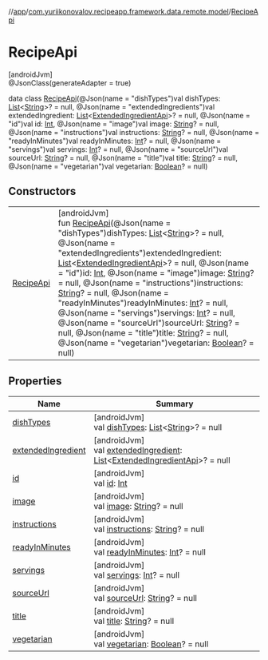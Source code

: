 //[app](../../../index.md)/[com.yuriikonovalov.recipeapp.framework.data.remote.model](../index.md)/[RecipeApi](index.md)

# RecipeApi

[androidJvm]\
@JsonClass(generateAdapter = true)

data class [RecipeApi](index.md)(@Json(name = &quot;dishTypes&quot;)val dishTypes: [List](https://kotlinlang.org/api/latest/jvm/stdlib/kotlin.collections/-list/index.html)&lt;[String](https://kotlinlang.org/api/latest/jvm/stdlib/kotlin/-string/index.html)&gt;? = null, @Json(name = &quot;extendedIngredients&quot;)val extendedIngredient: [List](https://kotlinlang.org/api/latest/jvm/stdlib/kotlin.collections/-list/index.html)&lt;[ExtendedIngredientApi](../-extended-ingredient-api/index.md)&gt;? = null, @Json(name = &quot;id&quot;)val id: [Int](https://kotlinlang.org/api/latest/jvm/stdlib/kotlin/-int/index.html), @Json(name = &quot;image&quot;)val image: [String](https://kotlinlang.org/api/latest/jvm/stdlib/kotlin/-string/index.html)? = null, @Json(name = &quot;instructions&quot;)val instructions: [String](https://kotlinlang.org/api/latest/jvm/stdlib/kotlin/-string/index.html)? = null, @Json(name = &quot;readyInMinutes&quot;)val readyInMinutes: [Int](https://kotlinlang.org/api/latest/jvm/stdlib/kotlin/-int/index.html)? = null, @Json(name = &quot;servings&quot;)val servings: [Int](https://kotlinlang.org/api/latest/jvm/stdlib/kotlin/-int/index.html)? = null, @Json(name = &quot;sourceUrl&quot;)val sourceUrl: [String](https://kotlinlang.org/api/latest/jvm/stdlib/kotlin/-string/index.html)? = null, @Json(name = &quot;title&quot;)val title: [String](https://kotlinlang.org/api/latest/jvm/stdlib/kotlin/-string/index.html)? = null, @Json(name = &quot;vegetarian&quot;)val vegetarian: [Boolean](https://kotlinlang.org/api/latest/jvm/stdlib/kotlin/-boolean/index.html)? = null)

## Constructors

| | |
|---|---|
| [RecipeApi](-recipe-api.md) | [androidJvm]<br>fun [RecipeApi](-recipe-api.md)(@Json(name = &quot;dishTypes&quot;)dishTypes: [List](https://kotlinlang.org/api/latest/jvm/stdlib/kotlin.collections/-list/index.html)&lt;[String](https://kotlinlang.org/api/latest/jvm/stdlib/kotlin/-string/index.html)&gt;? = null, @Json(name = &quot;extendedIngredients&quot;)extendedIngredient: [List](https://kotlinlang.org/api/latest/jvm/stdlib/kotlin.collections/-list/index.html)&lt;[ExtendedIngredientApi](../-extended-ingredient-api/index.md)&gt;? = null, @Json(name = &quot;id&quot;)id: [Int](https://kotlinlang.org/api/latest/jvm/stdlib/kotlin/-int/index.html), @Json(name = &quot;image&quot;)image: [String](https://kotlinlang.org/api/latest/jvm/stdlib/kotlin/-string/index.html)? = null, @Json(name = &quot;instructions&quot;)instructions: [String](https://kotlinlang.org/api/latest/jvm/stdlib/kotlin/-string/index.html)? = null, @Json(name = &quot;readyInMinutes&quot;)readyInMinutes: [Int](https://kotlinlang.org/api/latest/jvm/stdlib/kotlin/-int/index.html)? = null, @Json(name = &quot;servings&quot;)servings: [Int](https://kotlinlang.org/api/latest/jvm/stdlib/kotlin/-int/index.html)? = null, @Json(name = &quot;sourceUrl&quot;)sourceUrl: [String](https://kotlinlang.org/api/latest/jvm/stdlib/kotlin/-string/index.html)? = null, @Json(name = &quot;title&quot;)title: [String](https://kotlinlang.org/api/latest/jvm/stdlib/kotlin/-string/index.html)? = null, @Json(name = &quot;vegetarian&quot;)vegetarian: [Boolean](https://kotlinlang.org/api/latest/jvm/stdlib/kotlin/-boolean/index.html)? = null) |

## Properties

| Name | Summary |
|---|---|
| [dishTypes](dish-types.md) | [androidJvm]<br>val [dishTypes](dish-types.md): [List](https://kotlinlang.org/api/latest/jvm/stdlib/kotlin.collections/-list/index.html)&lt;[String](https://kotlinlang.org/api/latest/jvm/stdlib/kotlin/-string/index.html)&gt;? = null |
| [extendedIngredient](extended-ingredient.md) | [androidJvm]<br>val [extendedIngredient](extended-ingredient.md): [List](https://kotlinlang.org/api/latest/jvm/stdlib/kotlin.collections/-list/index.html)&lt;[ExtendedIngredientApi](../-extended-ingredient-api/index.md)&gt;? = null |
| [id](id.md) | [androidJvm]<br>val [id](id.md): [Int](https://kotlinlang.org/api/latest/jvm/stdlib/kotlin/-int/index.html) |
| [image](image.md) | [androidJvm]<br>val [image](image.md): [String](https://kotlinlang.org/api/latest/jvm/stdlib/kotlin/-string/index.html)? = null |
| [instructions](instructions.md) | [androidJvm]<br>val [instructions](instructions.md): [String](https://kotlinlang.org/api/latest/jvm/stdlib/kotlin/-string/index.html)? = null |
| [readyInMinutes](ready-in-minutes.md) | [androidJvm]<br>val [readyInMinutes](ready-in-minutes.md): [Int](https://kotlinlang.org/api/latest/jvm/stdlib/kotlin/-int/index.html)? = null |
| [servings](servings.md) | [androidJvm]<br>val [servings](servings.md): [Int](https://kotlinlang.org/api/latest/jvm/stdlib/kotlin/-int/index.html)? = null |
| [sourceUrl](source-url.md) | [androidJvm]<br>val [sourceUrl](source-url.md): [String](https://kotlinlang.org/api/latest/jvm/stdlib/kotlin/-string/index.html)? = null |
| [title](title.md) | [androidJvm]<br>val [title](title.md): [String](https://kotlinlang.org/api/latest/jvm/stdlib/kotlin/-string/index.html)? = null |
| [vegetarian](vegetarian.md) | [androidJvm]<br>val [vegetarian](vegetarian.md): [Boolean](https://kotlinlang.org/api/latest/jvm/stdlib/kotlin/-boolean/index.html)? = null |
